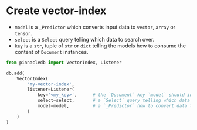# Create vector-index

- `model` is a `_Predictor` which converts input data to `vector`, `array` or `tensor`.
- `select` is a `Select` query telling which data to search over.
- `key` is a `str`, tuple of `str` or `dict` telling the models how to consume the content of `Document` instances.


```python
from pinnacledb import VectorIndex, Listener

db.add(
    VectorIndex(
        'my-vector-index',
        listener=Listener(
            key='<my_key>',      # the `Document` key `model` should ingest to create embedding
            select=select,       # a `Select` query telling which data to search over
            model=model,         # a `_Predictor` how to convert data to embeddings
        )
    )
)
```
